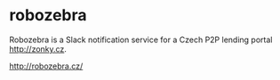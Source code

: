 # robozebra

Robozebra is a Slack notification service for a Czech P2P lending portal http://zonky.cz.

http://robozebra.cz/
